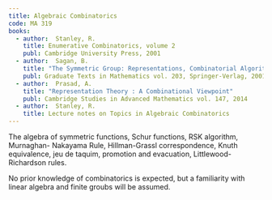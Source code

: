```yaml
---
title: Algebraic Combinatorics
code: MA 319
books:
  - author:  Stanley, R.
    title: Enumerative Combinatorics, volume 2
    publ: Cambridge University Press, 2001
  - author:  Sagan, B.
    title: "The Symmetric Group: Representations, Combinatorial Algorithms, and Symmetric Functions"
    publ: Graduate Texts in Mathematics vol. 203, Springer-Verlag, 2001
  - author:  Prasad, A.
    title: "Representation Theory : A Combinational Viewpoint"
    publ: Cambridge Studies in Advanced Mathematics vol. 147, 2014
  - author:  Stanley, R.
    title: Lecture notes on Topics in Algebraic Combinatorics
---
```


The algebra of symmetric functions, Schur functions, RSK algorithm, Murnaghan-
Nakayama Rule, Hillman-Grassl correspondence, Knuth equivalence, jeu de taquim,
promotion and evacuation, Littlewood-Richardson rules.

No prior knowledge of combinatorics is expected, but a familiarity with linear
algebra and finite groubs will be assumed.
